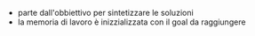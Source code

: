 - parte dall'obbiettivo per sintetizzare le soluzioni
- la memoria di lavoro è inizzializzata con il goal da raggiungere

